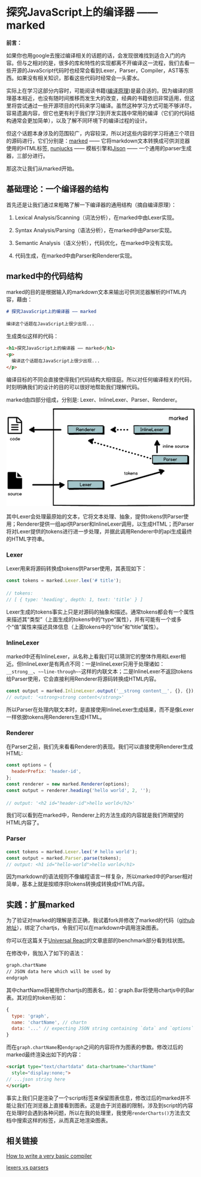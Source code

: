 # 探究JavaScript上的编译器 —— marked

__前言：__

如果你也用google去搜过编译相关的话题的话，会发现很难找到适合入门的内容。但与之相对的是，很多的库和特性的实现都离不开编译这一流程，我们去看一些开源的JavaScript代码时也经常会看到Lexer，Parser，Compiler，AST等东西。如果没有相关知识，那看这些代码时经常会一头雾水。

实际上在学习这部分内容时，可能阅读书籍([编译原理](http://www.amazon.com/dp/0321486811/?tag=stackoverfl08-20))是最合适的。因为编译的原理基本相近，也没有随时间推移而发生大的改变，经典的书籍依旧非常适用，但这里将尝试通过一些开源项目的代码来学习编译。虽然这种学习方式可能不够详尽，容易遗漏内容，但它也更有利于我们学习到开发实践中常用的编译（它们的代码结构通常会更加简单），以及了解不同环境下的编译过程的设计。

但这个话题本身涉及的范围较广，内容较深，所以对这些内容的学习将通三个项目的源码进行，它们分别是：[marked](https://github.com/chjj/marked) —— 它将markdown文本转换成可供浏览器使用的HTML标签, [nunjucks](https://github.com/mozilla/nunjucks/) —— 模板引擎和[Jison](http://zaach.github.io/jison/) —— 一个通用的parser生成器，三部分进行。

那这次让我们从marked开始。

## 基础理论：一个编译器的结构

首先还是让我们通过来粗略了解一下编译器的通用结构（摘自编译原理）：

1. Lexical Analysis/Scanning（词法分析），在marked中由Lexer实现。

2. Syntax Analysis/Parsing（语法分析），在marked中由Parser实现。

3. Semantic Analysis（语义分析），代码优化，在marked中没有实现。

4. 代码生成，在marked中由Parser和Renderer实现。

## marked中的代码结构

marked的目的是根据输入的markdown文本来输出可供浏览器解析的HTML内容，藉由：

```markdown
# 探究JavaScript上的编译器 —— marked

编译这个话题在JavaScript上很少出现...
```

生成类似这样的代码：

```html
<h1>探究JavaScript上的编译器 —— marked</h1>
<p>
  编译这个话题在JavaScript上很少出现...
</p>
```

编译目标的不同会直接使得我们代码结构大相径庭。所以对任何编译相关的代码，时刻明确我们的设计的目的可以很好地帮助我们理解代码。

marked由四部分组成，分别是: Lexer、InlineLexer、Parser、Renderer。

![marked-composition](/static/posts/javascript-compiler/marked_composition.png)

其中Lexer会处理最原始的文本，它将文本处理、抽象，提供tokens供Parser使用；Renderer提供一组api供Parser和InlineLexer调用，以生成HTML；而Parser将对Lexer提供的tokens进行进一步处理，并据此调用Renderer中的api生成最终的HTML字符串。

### Lexer

Lexer用来将源码转换成tokens供Parser使用，其表现如下：

```js
const tokens = marked.Lexer.lex('# title');

// tokens:  
// [ { type: 'heading', depth: 1, text: 'title' } ]
```

Lexer生成的tokens事实上只是对源码的抽象和描述。通常tokens都会有一个属性来描述其“类型”（上面生成的tokens中的“type”属性），并有可能有一个或多个“值”属性来描述具体信息（上面tokens中的“title”和“title”属性）。

### InlineLexer

marked中还有InlineLexer，从名称上看我们可以猜测它的整体作用和Lexer相近。但InlineLexer是有两点不同：一是InlineLexer只用于处理诸如：`__strong__`、`~~line-through~~`这样的内联文本；二是InlineLexer不返回tokens给Parser使用，它会直接利用Renderer将源码转换成HTML内容。

```js
const output = marked.InlineLexer.output('__strong content__', {}, {});
// output: '<strong>strong content</strong>'
```

所以Parser在处理内联文本时，是直接使用InlineLexer生成结果，而不是像Lexer一样依据tokens用Renderers生成HTML。

### Renderer

在Parser之前，我们先来看看Renderer的表现。我们可以直接使用Renderer生成HTML:

```js
const options = {
  headerPrefix: 'header-id',
};
const renderer = new marked.Renderer(options);
const output = renderer.heading('hello world', 2, '');

// output: '<h2 id="header-id">hello world</h2>'
```

我们可以看到在marked中，Renderer上的方法生成的内容就是我们所期望的HTML内容了。

### Parser

```js
const tokens = marked.Lexer.lex('# hello world');
const output = marked.Parser.parse(tokens);
// output: <h1 id="hello-world">hello world</h1>
```

因为markdown的语法规则不像编程语言一样复杂，所以marked中的Parser相对简单，基本上就是按顺序将tokens转换成转换成HTML内容。

## 实践：扩展marked

为了验证对marked的理解是否正确，我试着fork并修改了marked的代码（[github地址](https://github.com/oyyd/marked-chartjs-binding)），绑定了chartjs，令我们可以在markdown中调用渲染图表。

你可以在这篇关于[Universal React](https://blog.oyyd.net/post/introduce_universal_javascript_and_its_implementation_in_static_pages)的文章底部的benchmark部分看到柱状图。

在修改中，我加入了如下的语法：

```md
graph.chartName
// JSON data here which will be used by
endgraph
```

其中chartName将被用作chartjs的图表名，如：graph.Bar将使用chartjs中的Bar表。其对应的token形如：

```js
{
  type: 'graph',
  name: 'chartName', // chartn
  data: '...' // expecting JSON string containing `data` and `options` as the parameters of Chart
}
```

而在`graph.chartName`和`endgraph`之间的内容将作为图表的参数。修改过后的marked最终渲染出如下的内容：

```html
<script type="text/chartdata" data-chartname="chartName"
  style="display:none;">
// ...json string here
</script>
```

事实上我们只是渲染了一个script标签来保留图表信息，修改过后的marked并不能让我们在浏览器上直接看到图表。这是由于浏览器的限制，涉及到script的内容在处理时会遇到各种问题，所以在我的处理里，我使用`renderCharts()`方法去文档中搜索这样的标签，从而真正地渲染图表。

## 相关链接

[How to write a very basic compiler](http://programmers.stackexchange.com/questions/165543/how-to-write-a-very-basic-compiler)

[lexers vs parsers](http://stackoverflow.com/questions/2842809/lexers-vs-parsers)
